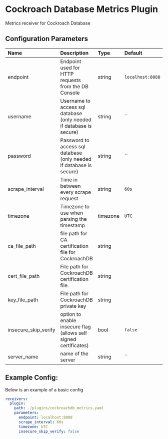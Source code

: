 # Cockroach Database Metrics Plugin

Metrics receiver for Cockroach Database

## Configuration Parameters

| Name | Description | Type | Default | Required | Values |
|:-- |:-- |:-- |:-- |:-- |:-- |
| endpoint | Endpoint used for HTTP requests from the DB Console | string | `localhost:8080` | false |  |
| username | Username to access sql database (only needed if database is secure) | string | `` | false |  |
| password | Password to access sql database (only needed if database is secure) | string | `` | false |  |
| scrape_interval | Time in between every scrape request | string | `60s` | false |  |
| timezone | Timezone to use when parsing the timestamp | timezone | `UTC` | false |  |
| ca_file_path | file path for CA certification file for CockroachDB | string |  | false |  |
| cert_file_path | File path for CockroachDB certification file. | string |  | false |  |
| key_file_path | File path for CockroachDB private key | string |  | false |  |
| insecure_skip_verify | option to enable insecure flag (allows self signed certificates) | bool | `false` | false |  |
| server_name | name of the server | string | `` | false |  |

## Example Config:

Below is an example of a basic config

```yaml
receivers:
  plugin:
    path: ./plugins/cockroachdb_metrics.yaml
    parameters:
      endpoint: localhost:8080
      scrape_interval: 60s
      timezone: UTC
      insecure_skip_verify: false
```
